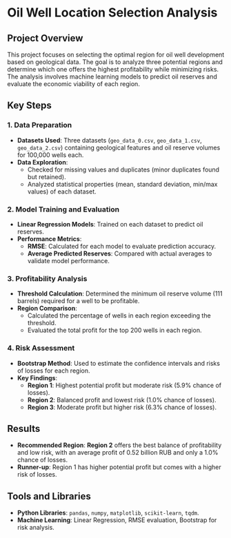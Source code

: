 # Oil Well Location Selection Analysis

## Project Overview
This project focuses on selecting the optimal region for oil well development based on geological data. The goal is to analyze three potential regions and determine which one offers the highest profitability while minimizing risks. The analysis involves machine learning models to predict oil reserves and evaluate the economic viability of each region.

## Key Steps

### 1. Data Preparation
- **Datasets Used**: Three datasets (`geo_data_0.csv`, `geo_data_1.csv`, `geo_data_2.csv`) containing geological features and oil reserve volumes for 100,000 wells each.
- **Data Exploration**: 
  - Checked for missing values and duplicates (minor duplicates found but retained).
  - Analyzed statistical properties (mean, standard deviation, min/max values) of each dataset.

### 2. Model Training and Evaluation
- **Linear Regression Models**: Trained on each dataset to predict oil reserves.
- **Performance Metrics**: 
  - **RMSE**: Calculated for each model to evaluate prediction accuracy.
  - **Average Predicted Reserves**: Compared with actual averages to validate model performance.

### 3. Profitability Analysis
- **Threshold Calculation**: Determined the minimum oil reserve volume (111 barrels) required for a well to be profitable.
- **Region Comparison**:
  - Calculated the percentage of wells in each region exceeding the threshold.
  - Evaluated the total profit for the top 200 wells in each region.

### 4. Risk Assessment
- **Bootstrap Method**: Used to estimate the confidence intervals and risks of losses for each region.
- **Key Findings**:
  - **Region 1**: Highest potential profit but moderate risk (5.9% chance of losses).
  - **Region 2**: Balanced profit and lowest risk (1.0% chance of losses).
  - **Region 3**: Moderate profit but higher risk (6.3% chance of losses).

## Results
- **Recommended Region**: **Region 2** offers the best balance of profitability and low risk, with an average profit of 0.52 billion RUB and only a 1.0% chance of losses.
- **Runner-up**: Region 1 has higher potential profit but comes with a higher risk of losses.

## Tools and Libraries
- **Python Libraries**: `pandas`, `numpy`, `matplotlib`, `scikit-learn`, `tqdm`.
- **Machine Learning**: Linear Regression, RMSE evaluation, Bootstrap for risk analysis.
